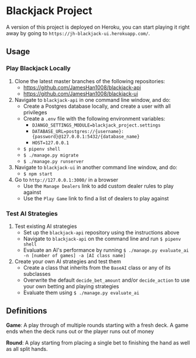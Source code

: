 # Blackjack Project
A version of this project is deployed on Heroku, you can start playing it right away by going to
`https://jh-blackjack-ui.herokuapp.com/`.

## Usage

### Play Blackjack Locally
1. Clone the latest master branches of the following repositories:
    - https://github.com/JamesHan1008/blackjack-api
    - https://github.com/JamesHan1008/blackjack-ui
2. Navigate to `blackjack-api` in one command line window, and do:
    - Create a Postgres database locally, and create a user with all privileges
    - Create a `.env` file with the following environment variables:
        - `DJANGO_SETTINGS_MODULE=blackjack_project.settings`
        - `DATABASE_URL=postgres://{username}:{password}@127.0.0.1:5432/{database_name}`
        - `HOST=127.0.0.1`
    - `$ pipenv shell`
    - `$ ./manage.py migrate`
    - `$ ./manage.py runserver`
3. Navigate to `blackjack-ui` in another command line window, and do:
    - `$ npm start`
4. Go to `http://127.0.0.1:3000/` in a browser
    - Use the `Manage Dealers` link to add custom dealer rules to play against
    - Use the `Play Game` link to find a list of dealers to play against

### Test AI Strategies
1. Test existing AI strategies
    - Set up the `blackjack-api` repository using the instructions above
    - Navigate to `blackjack-api` on the command line and run `$ pipenv shell`
    - Evaluate an AI's performance by running `$ ./manage.py evaluate_ai -n [number of games] -a [AI class name]`
2. Create your own AI strategies and test them
    - Create a class that inherits from the `BaseAI` class or any of its subclasses
    - Overwrite the default `decide_bet_amount` and/or `decide_action` to use your own betting and playing strategies
    - Evaluate them using `$ ./manage.py evaluate_ai`

## Definitions
**Game**: A play through of multiple rounds starting with a fresh deck. A game ends when the deck runs out or the player
runs out of money

**Round**: A play starting from placing a single bet to finishing the hand as well as all split hands.

